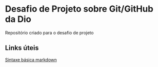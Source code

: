 # Desafio de Projeto sobre Git/GitHub da Dio
Repositório criado para o desafio de projeto

## Links úteis
[Sintaxe básica markdown](https://www.markdownguide.org/basic-syntax/)
